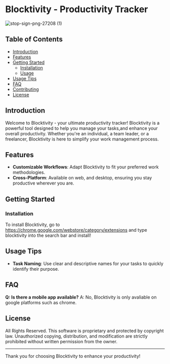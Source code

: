 # Blocktivity - Productivity Tracker

![stop-sign-png-27208 (1)](https://github.com/ANGELCJR/silver-tribbleAC/assets/79959345/9ac949fa-d26b-495c-9768-6de4b3f4aa7a)

## Table of Contents

- [Introduction](#introduction)
- [Features](#features)
- [Getting Started](#getting-started)
  - [Installation](#installation)
  - [Usage](#usage)
- [Usage Tips](#usage-tips)
- [FAQ](#faq)
- [Contributing](#contributing)
- [License](#license)

## Introduction

Welcome to Blocktivity - your ultimate productivity tracker! Blocktivity is a powerful tool designed to help you manage your tasks,and enhance your overall productivity. Whether you're an individual, a team leader, or a freelancer, Blocktivity is here to simplify your work management process.

## Features

- **Customizable Workflows**: Adapt Blocktivity to fit your preferred work methodologies.
- **Cross-Platform**: Available on web, and desktop, ensuring you stay productive wherever you are.

## Getting Started

### Installation


To install Blocktivity, go to https://chrome.google.com/webstore/category/extensions and type blocktivity into the search bar and install!


## Usage Tips

- **Task Naming**: Use clear and descriptive names for your tasks to quickly identify their purpose.

## FAQ

**Q: Is there a mobile app available?**
A: No, Blocktivity is only avaliable on google platforms such as chrome.


## License

All Rights Reserved. This software is proprietary and protected by copyright law. Unauthorized copying, distribution, and modification are strictly prohibited without written permission from the owner.

---

Thank you for choosing Blocktivity to enhance your productivity! 
